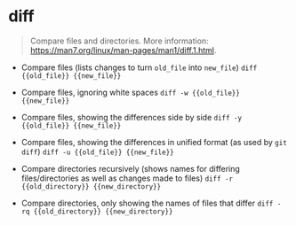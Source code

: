 # diff
> Compare files and directories.
> More information: <https://man7.org/linux/man-pages/man1/diff.1.html>.

- Compare files (lists changes to turn `old_file` into `new_file`)
`diff {{old_file}} {{new_file}}`

- Compare files, ignoring white spaces
`diff -w {{old_file}} {{new_file}}`

- Compare files, showing the differences side by side
`diff -y {{old_file}} {{new_file}}`

- Compare files, showing the differences in unified format (as used by `git diff`)
`diff -u {{old_file}} {{new_file}}`

- Compare directories recursively (shows names for differing files/directories as well as changes made to files)
`diff -r {{old_directory}} {{new_directory}}`

- Compare directories, only showing the names of files that differ
`diff -rq {{old_directory}} {{new_directory}}`
